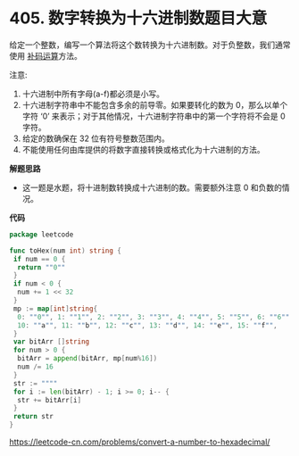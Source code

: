# 405. 数字转换为十六进制数**题目大意**  

给定一个整数，编写一个算法将这个数转换为十六进制数。对于负整数，我们通常使用 [补码运算](https://baike.baidu.com/item/补码/6854613?fr=aladdin)方法。

注意:

1. 十六进制中所有字母(a-f)都必须是小写。
2. 十六进制字符串中不能包含多余的前导零。如果要转化的数为 0，那么以单个字符 ‘0’ 来表示；对于其他情况，十六进制字符串中的第一个字符将不会是 0 字符。 
3. 给定的数确保在 32 位有符号整数范围内。
4. 不能使用任何由库提供的将数字直接转换或格式化为十六进制的方法。

**解题思路** 

- 这一题是水题，将十进制数转换成十六进制的数。需要额外注意 0 和负数的情况。

**代码**  

```go
package leetcode

func toHex(num int) string {
 if num == 0 {
  return ""0""
 }
 if num < 0 {
  num += 1 << 32
 }
 mp := map[int]string{
  0: ""0"", 1: ""1"", 2: ""2"", 3: ""3"", 4: ""4"", 5: ""5"", 6: ""6"", 7: ""7"", 8: ""8"", 9: ""9"",
  10: ""a"", 11: ""b"", 12: ""c"", 13: ""d"", 14: ""e"", 15: ""f"",
 }
 var bitArr []string
 for num > 0 {
  bitArr = append(bitArr, mp[num%16])
  num /= 16
 }
 str := """"
 for i := len(bitArr) - 1; i >= 0; i-- {
  str += bitArr[i]
 }
 return str
}
```

https://leetcode-cn.com/problems/convert-a-number-to-hexadecimal/